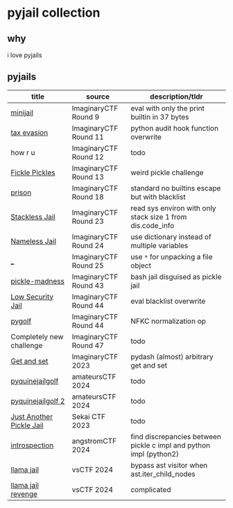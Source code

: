 # pyjail collection

## why

i love pyjails

## pyjails

|title|source|description/tldr|
|-|-|-|
|[minijail](./chals/minijail)|ImaginaryCTF Round 9|eval with only the print builtin in 37 bytes|
|[tax evasion](./chals/tax-evasion)|ImaginaryCTF Round 11|python audit hook function overwrite|
|how r u|ImaginaryCTF Round 12|todo|
|[Fickle Pickles](./chals/fickle-pickles)|ImaginaryCTF Round 13|weird pickle challenge|
|[prison](./chals/prison)|ImaginaryCTF Round 18|standard no builtins escape but with blacklist|
|[Stackless Jail](./chals/stackless-jail)|ImaginaryCTF Round 23|read sys environ with only stack size 1 from dis.code\_info|
|[Nameless Jail](./chals/nameless-jail)|ImaginaryCTF Round 24|use dictionary instead of multiple variables|
|[\_](./chals/_)|ImaginaryCTF Round 25|use `*` for unpacking a file object|
|[pickle-madness](./chals/pickle-madness)|ImaginaryCTF Round 43|bash jail disguised as pickle jail|
|[Low Security Jail](./chals/low-security-jail)|ImaginaryCTF Round 44|eval blacklist overwrite|
|[pygolf](./chals/pygolf)|ImaginaryCTF Round 44|NFKC normalization op|
|Completely new challenge|ImaginaryCTF Round 47|todo|
|[Get and set](./chals/get-and-set)|ImaginaryCTF 2023|pydash (almost) arbitrary get and set|
|[pyquinejailgolf](./chals/pyquinejailgolf)|amateursCTF 2024|todo|
|[pyquinejailgolf 2](./chals/pyquinejailgolf-2)|amateursCTF 2024|todo|
|[Just Another Pickle Jail](./chals/just-another-pickle-jail)|Sekai CTF 2023|todo|
|[introspection](./chals/introspection)|angstromCTF 2024|find discrepancies between pickle c impl and python impl (python2)|
|[llama jail](./chals/llama-jail)|vsCTF 2024|bypass ast visitor when ast.iter_child_nodes|
|[llama jail revenge](./chals/llama-jail-revenge)|vsCTF 2024|complicated|
